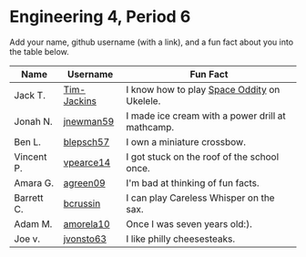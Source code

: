 # Engineering 4, Period 6

Add your name, github username (with a link), and a fun fact about you into the table below.

Name | Username | Fun Fact
--- | --- | ---
Jack T. | [Tim-Jackins](https://github.com/Tim-Jackins) | I know how to play [Space Oddity](https://www.youtube.com/watch?v=iYYRH4apXDo) on Ukelele.
Jonah N. | [jnewman59](https://github.com/jnewman59) | I made ice cream with a power drill at mathcamp.
Ben L. | [blepsch57](https://github.com/blepsch57) | I own a miniature crossbow.
Vincent P. |[vpearce14](https://github.com/vpearce14) | I got stuck on the roof of the school once.
Amara G. | [agreen09](https://github.com/agreen09) | I'm bad at thinking of fun facts.
Barrett C. | [bcrussin](https://github.com/bcrussin) | I can play Careless Whisper on the sax.
Adam M. | [amorela10](https://github.com/amorela10) | Once I was seven years old:).
Joe v. | [jvonsto63](https://github.com/jvonsto63) | I like philly cheesesteaks.
